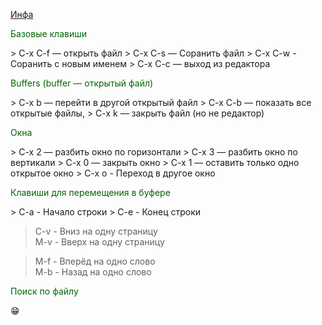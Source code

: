   

  [Инфа](https://github.com/emacs-tw/awesome-emacs#lisp-family)
  
<p style = color:#006400 > Базовые клавиши </p>   
> C-x C-f — открыть файл     
> C-x C-s — Соранить файл     
> C-x C-w - Соранить с новым именем      
> C-x C-c — выход из редактора     

<p style = color:006400> Buffers (buffer — открытый файл) </p>      
> C-x b — перейти в другой открытый файл     
> C-x C-b — показать все открытые файлы,     
> C-x k — закрыть файл (но не редактор)     

<p style = color:006400> Окна  </p>      
> C-x 2 — разбить окно по горизонтали       
> C-x 3 — разбить окно по вертикали      
> C-x 0 — закрыть окно     
> C-x 1 — оставить только одно открытое окно    
> C-x o - Переход в другое окно      

<p style = color:006400> Клавиши для перемещения в буфере </p>     
> C-a - Начало строки     
> C-e - Конец строки      

> C-v - Вниз на одну страницу     
> M-v - Вверх на одну страницу     

> M-f - Вперёд на одно слово     
> M-b - Назад на одно слово     


<p style = color:006400> Поиск по файлу  </p>    
&#128513;
